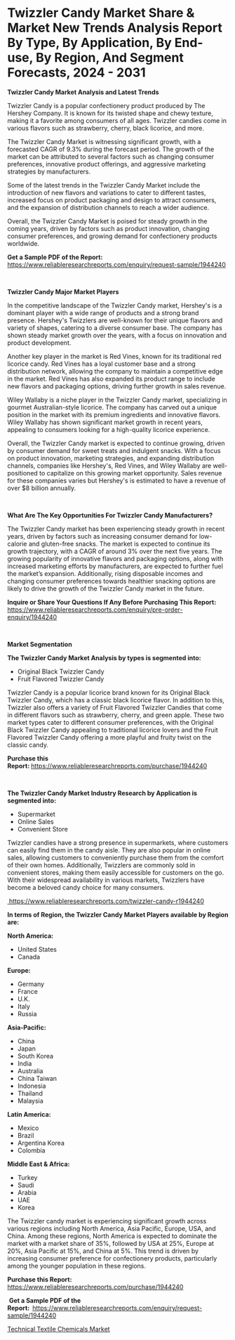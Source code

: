 <p><h1>Twizzler Candy Market Share & Market New Trends Analysis Report By Type, By Application, By End-use, By Region, And Segment Forecasts, 2024 - 2031</h1></p><p><strong>Twizzler Candy Market Analysis and Latest Trends</strong></p>
<p><p>Twizzler Candy is a popular confectionery product produced by The Hershey Company. It is known for its twisted shape and chewy texture, making it a favorite among consumers of all ages. Twizzler candies come in various flavors such as strawberry, cherry, black licorice, and more.</p><p>The Twizzler Candy Market is witnessing significant growth, with a forecasted CAGR of 9.3% during the forecast period. The growth of the market can be attributed to several factors such as changing consumer preferences, innovative product offerings, and aggressive marketing strategies by manufacturers.</p><p>Some of the latest trends in the Twizzler Candy Market include the introduction of new flavors and variations to cater to different tastes, increased focus on product packaging and design to attract consumers, and the expansion of distribution channels to reach a wider audience.</p><p>Overall, the Twizzler Candy Market is poised for steady growth in the coming years, driven by factors such as product innovation, changing consumer preferences, and growing demand for confectionery products worldwide.</p></p>
<p><strong>Get a Sample PDF of the Report:&nbsp;</strong> <a href="https://www.reliableresearchreports.com/enquiry/request-sample/1944240">https://www.reliableresearchreports.com/enquiry/request-sample/1944240</a></p>
<p>&nbsp;</p>
<p><strong>Twizzler Candy Major Market Players</strong></p>
<p><p>In the competitive landscape of the Twizzler Candy market, Hershey's is a dominant player with a wide range of products and a strong brand presence. Hershey's Twizzlers are well-known for their unique flavors and variety of shapes, catering to a diverse consumer base. The company has shown steady market growth over the years, with a focus on innovation and product development.</p><p>Another key player in the market is Red Vines, known for its traditional red licorice candy. Red Vines has a loyal customer base and a strong distribution network, allowing the company to maintain a competitive edge in the market. Red Vines has also expanded its product range to include new flavors and packaging options, driving further growth in sales revenue.</p><p>Wiley Wallaby is a niche player in the Twizzler Candy market, specializing in gourmet Australian-style licorice. The company has carved out a unique position in the market with its premium ingredients and innovative flavors. Wiley Wallaby has shown significant market growth in recent years, appealing to consumers looking for a high-quality licorice experience.</p><p>Overall, the Twizzler Candy market is expected to continue growing, driven by consumer demand for sweet treats and indulgent snacks. With a focus on product innovation, marketing strategies, and expanding distribution channels, companies like Hershey's, Red Vines, and Wiley Wallaby are well-positioned to capitalize on this growing market opportunity. Sales revenue for these companies varies but Hershey's is estimated to have a revenue of over $8 billion annually.</p></p>
<p>&nbsp;</p>
<p><strong>What Are The Key Opportunities For Twizzler Candy Manufacturers?</strong></p>
<p><p>The Twizzler Candy market has been experiencing steady growth in recent years, driven by factors such as increasing consumer demand for low-calorie and gluten-free snacks. The market is expected to continue its growth trajectory, with a CAGR of around 3% over the next five years. The growing popularity of innovative flavors and packaging options, along with increased marketing efforts by manufacturers, are expected to further fuel the market’s expansion. Additionally, rising disposable incomes and changing consumer preferences towards healthier snacking options are likely to drive the growth of the Twizzler Candy market in the future.</p></p>
<p><strong>Inquire or Share Your Questions If Any Before Purchasing This Report:</strong> <a href="https://www.reliableresearchreports.com/enquiry/pre-order-enquiry/1944240">https://www.reliableresearchreports.com/enquiry/pre-order-enquiry/1944240</a></p>
<p>&nbsp;</p>
<p><strong>Market Segmentation</strong></p>
<p><strong>The Twizzler Candy Market Analysis by types is segmented into:</strong></p>
<p><ul><li>Original Black Twizzler Candy</li><li>Fruit Flavored Twizzler Candy</li></ul></p>
<p><p>Twizzler Candy is a popular licorice brand known for its Original Black Twizzler Candy, which has a classic black licorice flavor. In addition to this, Twizzler also offers a variety of Fruit Flavored Twizzler Candies that come in different flavors such as strawberry, cherry, and green apple. These two market types cater to different consumer preferences, with the Original Black Twizzler Candy appealing to traditional licorice lovers and the Fruit Flavored Twizzler Candy offering a more playful and fruity twist on the classic candy.</p></p>
<p><strong>Purchase this Report:&nbsp;</strong><a href="https://www.reliableresearchreports.com/purchase/1944240">https://www.reliableresearchreports.com/purchase/1944240</a></p>
<p>&nbsp;</p>
<p><strong>The Twizzler Candy Market Industry Research by Application is segmented into:</strong></p>
<p><ul><li>Supermarket</li><li>Online Sales</li><li>Convenient Store</li></ul></p>
<p><p>Twizzler candies have a strong presence in supermarkets, where customers can easily find them in the candy aisle. They are also popular in online sales, allowing customers to conveniently purchase them from the comfort of their own homes. Additionally, Twizzlers are commonly sold in convenient stores, making them easily accessible for customers on the go. With their widespread availability in various markets, Twizzlers have become a beloved candy choice for many consumers.</p></p>
<p><a href="https://www.reliableresearchreports.com/twizzler-candy-r1944240">&nbsp;https://www.reliableresearchreports.com/twizzler-candy-r1944240</a></p>
<p><strong>In terms of Region, the Twizzler Candy Market Players available by Region are:</strong></p>
<p>
    <p> <strong> North America: </strong>
        <ul>
            <li>United States</li>
            <li>Canada</li>
        </ul>
        </p> 
    <p> <strong> Europe: </strong>
        <ul>
            <li>Germany</li>
            <li>France</li>
            <li>U.K.</li>
            <li>Italy</li>
            <li>Russia</li>
        </ul>
        </p> 
    <p> <strong> Asia-Pacific: </strong>
        <ul>
            <li>China</li>
            <li>Japan</li>
            <li>South Korea</li>
            <li>India</li>
            <li>Australia</li>
            <li>China Taiwan</li>
            <li>Indonesia</li>
            <li>Thailand</li>
            <li>Malaysia</li>
        </ul>
        </p> 
    <p> <strong> Latin America: </strong>
        <ul>
            <li>Mexico</li>
            <li>Brazil</li>
            <li>Argentina Korea</li>
            <li>Colombia</li>
        </ul>
        </p> 
    <p> <strong> Middle East & Africa: </strong>
        <ul>
            <li>Turkey</li>
            <li>Saudi</li>
            <li>Arabia</li>
            <li>UAE</li>
            <li>Korea</li>
        </ul>
    </p>
    </p>
<p><p>The Twizzler candy market is experiencing significant growth across various regions including North America, Asia Pacific, Europe, USA, and China. Among these regions, North America is expected to dominate the market with a market share of 35%, followed by USA at 25%, Europe at 20%, Asia Pacific at 15%, and China at 5%. This trend is driven by increasing consumer preference for confectionery products, particularly among the younger population in these regions.</p></p>
<p><strong>Purchase this Report: </strong><a href="https://www.reliableresearchreports.com/purchase/1944240">https://www.reliableresearchreports.com/purchase/1944240</a></p>
<p>&nbsp;<strong>Get a Sample PDF of the Report:&nbsp;&nbsp;</strong><a href="https://www.reliableresearchreports.com/enquiry/request-sample/1944240">https://www.reliableresearchreports.com/enquiry/request-sample/1944240</a></p>
<p><strong></strong></p>
<p><p><a href="https://eight-handstand-8fb.notion.site/Technical-Textile-Chemicals-Market-Provides-Detailed-Segmentation-of-this-Market-based-on-Type-Appl-1d967c018a674a8b859152e328ee8c56">Technical Textile Chemicals Market</a></p></p>